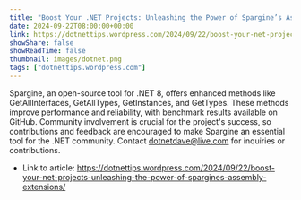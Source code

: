 ```yaml
---
title: "Boost Your .NET Projects: Unleashing the Power of Spargine’s Assembly Extensions"
date: 2024-09-22T08:00:00+00:00
link: https://dotnettips.wordpress.com/2024/09/22/boost-your-net-projects-unleashing-the-power-of-spargines-assembly-extensions/
showShare: false
showReadTime: false
thumbnail: images/dotnet.png
tags: ["dotnettips.wordpress.com"]
---
```

Spargine, an open-source tool for .NET 8, offers enhanced methods like GetAllInterfaces, GetAllTypes, GetInstances, and GetTypes. These methods improve performance and reliability, with benchmark results available on GitHub. Community involvement is crucial for the project's success, so contributions and feedback are encouraged to make Spargine an essential tool for the .NET community. Contact dotnetdave@live.com for inquiries or contributions.

- Link to article: https://dotnettips.wordpress.com/2024/09/22/boost-your-net-projects-unleashing-the-power-of-spargines-assembly-extensions/
